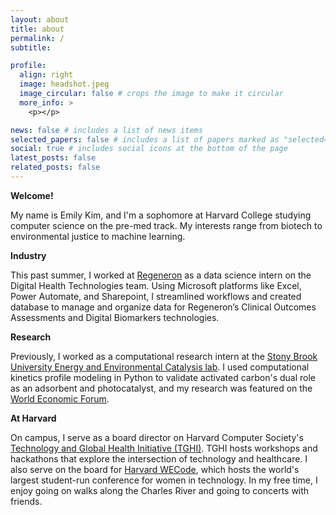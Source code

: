 ```yaml
---
layout: about
title: about
permalink: /
subtitle:

profile:
  align: right
  image: headshot.jpeg
  image_circular: false # crops the image to make it circular
  more_info: >
    <p></p>

news: false # includes a list of news items
selected_papers: false # includes a list of papers marked as "selected={true}"
social: true # includes social icons at the bottom of the page
latest_posts: false
related_posts: false
---
```

**Welcome!**

My name is Emily Kim, and I'm a sophomore at Harvard College studying computer science on the pre-med track. My interests range from biotech to environmental justice to machine learning.


**Industry**

This past summer, I worked at [Regeneron](https://www.regeneron.com/) as a data science intern on the Digital Health Technologies team. Using Microsoft platforms like Excel, Power Automate, and Sharepoint, I streamlined workflows and created database to manage and organize data for Regeneron’s Clinical Outcomes Assessments and Digital Biomarkers technologies.


**Research**

Previously, I worked as a computational research intern at the [Stony Brook University Energy and Environmental Catalysis lab](https://sites.google.com/a/stonybrook.edu/tjkimgroup/people). I used computational kinetics profile modeling in Python to validate activated carbon's dual role as an adsorbent and photocatalyst, and my research was featured on the [World Economic Forum](https://www.linkedin.com/posts/world-economic-forum_adding-dye-to-textiles-has-become-the-world-activity-7051977390280843265-OpKx/?utm_source=share&utm_medium=member_desktop).


**At Harvard**

On campus, I serve as a board director on Harvard Computer Society's [Technology and Global Health Initiative (TGHI)](https://techglobalhealth.org/). TGHI hosts workshops and hackathons that explore the intersection of technology and healthcare. I also serve on the board for [Harvard WECode](https://www.wecodeconference.com/), which hosts the world's largest student-run conference for women in technology. In my free time, I enjoy going on walks along the Charles River and going to concerts with friends.
